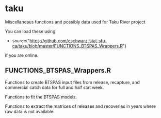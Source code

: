 # taku

Miscellaneaus functions and possibly data used for Taku River project

You can load these using

* source("https://github.com/cschwarz-stat-sfu-ca/taku/blob/master/FUNCTIONS_BTSPAS_Wrappers.R") 

if you are online.

## FUNCTIONS_BTSPAS_Wrappers.R

Functions to create BTSPAS input files from release, recapture, and commercial catch data for full
and half stat week.

Functions to fit the BTSPAS models.

Functions to extract the matrices of releases and recoveries in years where raw data is not available.